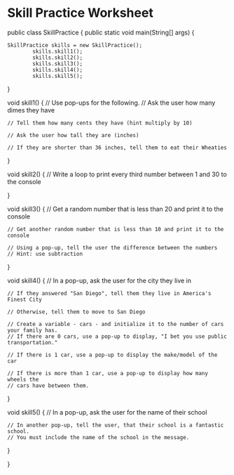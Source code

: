 
# Skill Practice Worksheet
 public class SkillPractice {
public static void main(String[] args) {

	SkillPractice skills = new SkillPractice();
           	skills.skill1();
           	skills.skill2();
           	skills.skill3();
           	skills.skill4();
           	skills.skill5();
}

void skill1() {
	// Use pop-ups for the following.
	// Ask the user how many dimes they have

	// Tell them how many cents they have (hint multiply by 10)

	// Ask the user how tall they are (inches)

	// If they are shorter than 36 inches, tell them to eat their Wheaties

}

void skill2() {
	// Write a loop to print every third number between 1 and 30 to the console

}

void skill3() {
	// Get a random number that is less than 20 and print it to the console

	// Get another random number that is less than 10 and print it to the console

	// Using a pop-up, tell the user the difference between the numbers
	// Hint: use subtraction

}

void skill4() {
	// In a pop-up, ask the user for the city they live in

	// If they answered "San Diego", tell them they live in America's Finest City

	// Otherwise, tell them to move to San Diego

	// Create a variable - cars - and initialize it to the number of cars your family has.
	// If there are 0 cars, use a pop-up to display, "I bet you use public transportation."

	// If there is 1 car, use a pop-up to display the make/model of the car

	// If there is more than 1 car, use a pop-up to display how many wheels the
	// cars have between them.

}

void skill5() {
	// In a pop-up, ask the user for the name of their school

	// In another pop-up, tell the user, that their school is a fantastic school. 
	// You must include the name of the school in the message.

}

}

